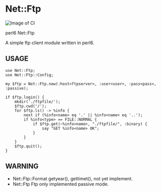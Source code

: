 # Net::Ftp

![Image of CI](https://travis-ci.org/araraloren/Net-Ftp.svg?branch=master)

perl6 Net::Ftp

A simple ftp client module written in perl6.

## USAGE

```Perl6
use Net::Ftp;
use Net::Ftp::Config;

my $ftp = Net::Ftp.new(:host<ftpserver>, :user<user>, :pass<pass>, :passive);

if $ftp.login() {
	mkdir('./ftpfile/');
	$ftp.cwd('/');
	for $ftp.ls() -> %info {
		next if (%info<name> eq '.' || %info<name> eq '..');
		if %info<type> == FILE::NORMAL {
			if $ftp.get(~%info<name>, "./ftpfile/", :binary) {
				say "GET %info<name> OK";
			}
		}
	}
	$ftp.quit();
}
```

## WARNING
 - Net::Ftp::Format 
 	getyear(), gettimet(), not yet implement.
 - Net::Ftp
 	Ftp only implemented passive mode.




